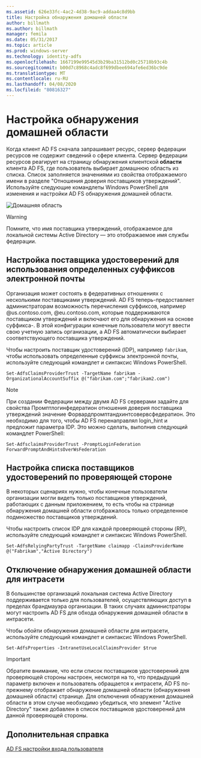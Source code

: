 ```yaml
---
ms.assetid: 626e33fc-4ac2-4d38-9ac9-addaa4c8d9bb
title: Настройка обнаружения домашней области
author: billmath
ms.author: billmath
manager: femila
ms.date: 05/31/2017
ms.topic: article
ms.prod: windows-server
ms.technology: identity-adfs
ms.openlocfilehash: 1667199e99545d3b29ba31512bd0c25718b93c4b
ms.sourcegitcommit: b00d7c8968c4adc8f699dbee694afe6ed36bc9de
ms.translationtype: MT
ms.contentlocale: ru-RU
ms.lasthandoff: 04/08/2020
ms.locfileid: "80816327"
---
```

# <a name="home-realm-discovery-customization"></a>Настройка обнаружения домашней области


Когда клиент AD FS сначала запрашивает ресурс, сервер федерации ресурсов не содержит сведений о сфере клиента. Сервер федерации ресурсов реагирует на страницу обнаружения клиентской **области** клиента AD FS, где пользователь выбирает домашнюю область из списка. Список заполняется значениями из свойства отображаемого имени в разделе "Отношения доверия поставщиков утверждений". Используйте следующие командлеты Windows PowerShell для изменения и настройки AD FS обнаружения домашней области.  
  
![Домашняя область](media/AD-FS-user-sign-in-customization/ADFS_Blue_Custom4.png)  
  
> [!WARNING]  
> Помните, что имя поставщика утверждений, отображаемое для локальной системы Active Directory — это отображаемое имя службы федерации.  
  



## <a name="configure-identity-provider-to-use-certain-email-suffixes"></a>Настройка поставщика удостоверений для использования определенных суффиксов электронной почты  
Организация может состоять в федеративных отношениях с несколькими поставщиками утверждений. AD FS теперь\-предоставляет администраторам возможность перечисления суффиксов, например @us.contoso.com, @eu.contoso.com, которые поддерживаются поставщиком утверждений и включают его для обнаружения на основе суффикса\-. В этой конфигурации конечные пользователи могут ввести свою учетную запись организации, а AD FS автоматически выбирает соответствующего поставщика утверждений.  
  
Чтобы настроить поставщик удостоверений \(IDP\), например `fabrikam`, чтобы использовать определенные суффиксы электронной почты, используйте следующий командлет и синтаксис Windows PowerShell.  
  

`Set-AdfsClaimsProviderTrust -TargetName fabrikam -OrganizationalAccountSuffix @("fabrikam.com";"fabrikam2.com") ` 
 
>[!NOTE]
> При создании Федерации между двумя AD FS серверами задайте для свойства Промптлогинфедератион отношения доверия поставщика утверждений значение Форвардпромптандхинтсовервсфедератион.  Это необходимо для того, чтобы AD FS перенаправлял login_hint и предложит параметра IDP.  Это можно сделать, выполнив следующий командлет PowerShell:
>
>`Set-AdfsclaimsProviderTrust -PromptLoginFederation ForwardPromptAndHintsOverWsFederation`

## <a name="configure-an-identity-provider-list-per-relying-party"></a>Настройка списка поставщиков удостоверений по проверяющей стороне  
В некоторых сценариях нужно, чтобы конечные пользователи организации могли видеть только поставщиков утверждений, работающих с данным приложением, то есть чтобы на странице обнаружения домашней области отображалось только определенное подмножество поставщиков утверждений.  
  
Чтобы настроить список IDP для каждой проверяющей стороны \(RP\), используйте следующий командлет и синтаксис Windows PowerShell.  
  
 
`Set-AdfsRelyingPartyTrust -TargetName claimapp -ClaimsProviderName @("Fabrikam","Active Directory") ` 

  
## <a name="bypass-home-realm-discovery-for-the-intranet"></a>Отключение обнаружения домашней области для интрасети  
В большинстве организаций локальная система Active Directory поддерживается только для пользователей, осуществляющих доступ в пределах брандмауэра организации. В таких случаях администраторы могут настроить AD FS для обхода обнаружения домашней области в интрасети.  
  
Чтобы обойти обнаружения домашней области для интрасети, используйте следующий командлет и синтаксис Windows PowerShell.  
  

`Set-AdfsProperties -IntranetUseLocalClaimsProvider $true ` 
 
  
> [!IMPORTANT]  
> Обратите внимание, что если список поставщиков удостоверений для проверяющей стороны настроен, несмотря на то, что предыдущий параметр включен и пользователь обращается к интрасети, AD FS по-прежнему отображает обнаружение домашней области \(обнаружения домашней области\) странице. Для отключения обнаружения домашней области в этом случае необходимо убедиться, что элемент "Active Directory" также добавлен в список поставщиков удостоверений для данной проверяющей стороны.  

## <a name="additional-references"></a>Дополнительная справка 
[AD FS настройки входа пользователя](AD-FS-user-sign-in-customization.md)  
